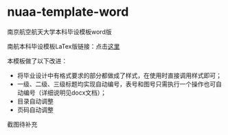 # nuaa-template-word
南京航空航天大学本科毕设模板word版

南航本科毕设模板LaTex版链接：点击[这里](https://github.com/nuaatug/nuaathesis)

本模板做了以下改进：
* 将毕业设计中有格式要求的部分都做成了样式，在使用时直接调用样式即可；
* 一级、二级、三级标题均实现自动编号，表号和图号只需执行一个操作也可自动编号（详细说明见docx文档）；
* 目录自动调整
* 页码自动调整

截图待补充
